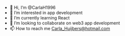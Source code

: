 - 👋 Hi, I’m @CarlaH1996
- 👀 I’m interested in app development
- 🌱 I’m currently learning React
- 💞️ I’m looking to collaborate on web3 app development
- 📫 How to reach me Carla_Huijbers@hotmail.com

<!---
CarlaH1996/CarlaH1996 is a ✨ special ✨ repository because its `README.md` (this file) appears on your GitHub profile.
You can click the Preview link to take a look at your changes.
--->
